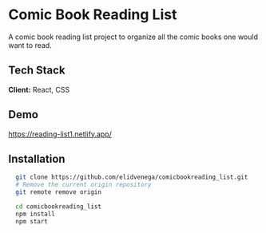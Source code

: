 # Comic Book Reading List

A comic book reading list project to organize all the comic books one would want
to read.

## Tech Stack

**Client:** React, CSS

## Demo

https://reading-list1.netlify.app/

## Installation

```bash
  git clone https://github.com/elidvenega/comicbookreading_list.git
  # Remove the current origin repository
  git remote remove origin
```

```bash
  cd comicbookreading_list
  npm install
  npm start
```
